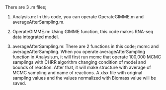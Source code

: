 There are 3 .m files;

1. Analysis.m:              In this code, you can operate OperateGIMME.m and averageAfterSampling.m.

2. OperateGIMME.m:          Using GIMME function, this code makes RNA-seq data integrated model.

3. averageAfterSampling.m:  There are 2 functions in this code; mcmc and averageAfterSampling.
                            When you operate averageAfterSampling function in Analysis.m,
                            it will first run mcmc that operate 100,000 MCMC samplings with CHRR algorithm
                            changing condition of model and bounds of reaction.
                            After that, it will make structure with average of MCMC sampling and name of reactions.
                            A xlsx file with original sampling values and the values normalized
                            with Biomass value will be saved.
